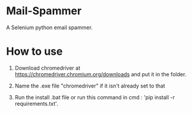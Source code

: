 # Mail-Spammer
A Selenium python email spammer.
# How to use
1. Download chromedriver at https://chromedriver.chromium.org/downloads and put it in the folder.
 
2. Name the .exe file "chromedriver" if it isn't already set to that

3. Run the install .bat file or run this command in cmd : 'pip install -r requirements.txt'.

 

